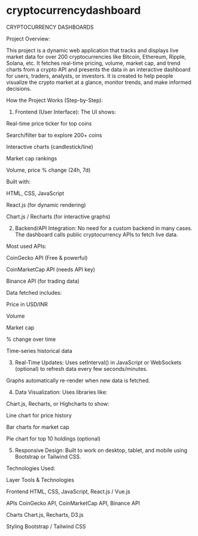 # cryptocurrencydashboard
CRYPTOCURRENCY DASHBOARDS

Project Overview:

This project is a dynamic web application that tracks and displays live market data for over 200 cryptocurrencies like Bitcoin, Ethereum, Ripple, Solana, etc. It fetches real-time pricing, volume, market cap, and trend charts from a crypto API and presents the data in an interactive dashboard for users, traders, analysts, or investors.
It is created to help people visualize the crypto market at a glance, monitor trends, and make informed decisions.

 How the Project Works (Step-by-Step):

1. Frontend (User Interface):
The UI shows:

Real-time price ticker for top coins

Search/filter bar to explore 200+ coins

Interactive charts (candlestick/line)

Market cap rankings

Volume, price % change (24h, 7d)

Built with:

HTML, CSS, JavaScript

React.js (for dynamic rendering)

Chart.js / Recharts (for interactive graphs)

2. Backend/API Integration:
No need for a custom backend in many cases. The dashboard calls public cryptocurrency APIs to fetch live data.

Most used APIs:

CoinGecko API (Free & powerful)

CoinMarketCap API (needs API key)

Binance API (for trading data)

Data fetched includes:

Price in USD/INR

Volume

Market cap

% change over time

Time-series historical data

3. Real-Time Updates:
Uses setInterval() in JavaScript or WebSockets (optional) to refresh data every few seconds/minutes.

Graphs automatically re-render when new data is fetched.

4. Data Visualization:
Uses libraries like:

Chart.js, Recharts, or Highcharts to show:

Line chart for price history

Bar charts for market cap

Pie chart for top 10 holdings (optional)

5. Responsive Design:
Built to work on desktop, tablet, and mobile using Bootstrap or Tailwind CSS.

Technologies Used:

Layer	Tools & Technologies

Frontend	HTML, CSS, JavaScript, React.js / Vue.js

APIs	CoinGecko API, CoinMarketCap API, Binance API

Charts	Chart.js, Recharts, D3.js

Styling	Bootstrap / Tailwind CSS
